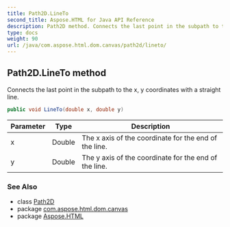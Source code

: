 ```yaml
---
title: Path2D.LineTo
second_title: Aspose.HTML for Java API Reference
description: Path2D method. Connects the last point in the subpath to the x y coordinates with a straight line
type: docs
weight: 90
url: /java/com.aspose.html.dom.canvas/path2d/lineto/
---
```

## Path2D.LineTo method

Connects the last point in the subpath to the x, y coordinates with a straight line.

```java
public void LineTo(double x, double y)
```

| Parameter | Type | Description |
| --- | --- | --- |
| x | Double | The x axis of the coordinate for the end of the line. |
| y | Double | The y axis of the coordinate for the end of the line. |

### See Also

* class [Path2D](../)
* package [com.aspose.html.dom.canvas](../../../com.aspose.html.dom.canvas/)
* package [Aspose.HTML](../../../)
